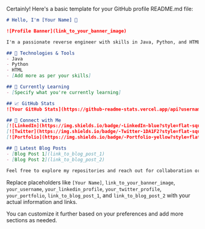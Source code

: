 Certainly! Here's a basic template for your GitHub profile README.md file:

```markdown
# Hello, I'm [Your Name] 👋

![Profile Banner](link_to_your_banner_image)

I'm a passionate reverse engineer with skills in Java, Python, and HTML. Constantly exploring and learning in the world of technology.

## 🔧 Technologies & Tools
- Java
- Python
- HTML
- [Add more as per your skills]

## 🌱 Currently Learning
- [Specify what you're currently learning]

## 📈 GitHub Stats
![Your GitHub Stats](https://github-readme-stats.vercel.app/api?username=your_username&show_icons=true&theme=radical)

## 🚀 Connect with Me
[![LinkedIn](https://img.shields.io/badge/-LinkedIn-blue?style=flat-square&logo=linkedin&logoColor=white)](your_linkedin_profile)
[![Twitter](https://img.shields.io/badge/-Twitter-1DA1F2?style=flat-square&logo=twitter&logoColor=white)](your_twitter_profile)
[![Portfolio](https://img.shields.io/badge/-Portfolio-yellow?style=flat-square)](your_portfolio)

## 📝 Latest Blog Posts
- [Blog Post 1](link_to_blog_post_1)
- [Blog Post 2](link_to_blog_post_2)

Feel free to explore my repositories and reach out for collaboration or discussions. Happy coding! 🚀
```

Replace placeholders like `[Your Name]`, `link_to_your_banner_image`, `your_username`, `your_linkedin_profile`, `your_twitter_profile`, `your_portfolio`, `link_to_blog_post_1`, and `link_to_blog_post_2` with your actual information and links.

You can customize it further based on your preferences and add more sections as needed.
